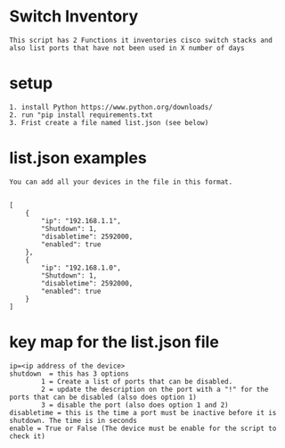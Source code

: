  # Switch Inventory 
    This script has 2 Functions it inventories cisco switch stacks and also list ports that have not been used in X number of days


# setup
    1. install Python https://www.python.org/downloads/ 
    2. run "pip install requirements.txt
    3. Frist create a file named list.json (see below)


# list.json examples
    You can add all your devices in the file in this format.


    [
        {
            "ip": "192.168.1.1",
            "Shutdown": 1,
            "disabletime": 2592000, 
            "enabled": true
        },
        {
            "ip": "192.168.1.0",
            "Shutdown": 1,
            "disabletime": 2592000, 
            "enabled": true
        }
    ]

# key map for the list.json file
    ip=<ip address of the device>
    shutdown  = this has 3 options
            1 = Create a list of ports that can be disabled.
            2 = update the description on the port with a "!" for the ports that can be disabled (also does option 1)
            3 = disable the port (also does option 1 and 2)
    disabletime = this is the time a port must be inactive before it is shutdown. The time is in seconds
    enable = True or False (The device must be enable for the script to check it)